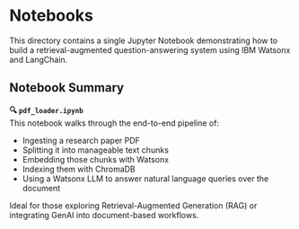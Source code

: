 # Notebooks

This directory contains a single Jupyter Notebook demonstrating how to build a retrieval-augmented question-answering system using IBM Watsonx and LangChain.

## Notebook Summary

**🔍 `pdf_loader.ipynb`**  
This notebook walks through the end-to-end pipeline of:
- Ingesting a research paper PDF
- Splitting it into manageable text chunks
- Embedding those chunks with Watsonx
- Indexing them with ChromaDB
- Using a Watsonx LLM to answer natural language queries over the document

Ideal for those exploring Retrieval-Augmented Generation (RAG) or integrating GenAI into document-based workflows.

